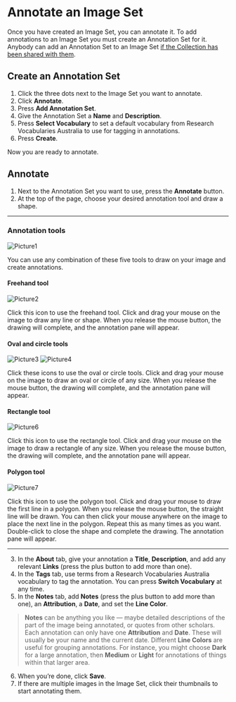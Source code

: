 # Annotate an Image Set

Once you have created an Image Set, you can annotate it. To add annotations to an Image Set you must create an Annotation Set for it. Anybody can add an Annotation Set to an Image Set [if the Collection has been shared with them](https://systemik-solutions.github.io/image_annotation_site/2.%20Share%20a%20Collection/Share%20a%20Collection.html).

## Create an Annotation Set

1.	Click the three dots next to the Image Set you want to annotate.
2.	Click **Annotate**.
3.	Press **Add Annotation Set**.
4.	Give the Annotation Set a **Name** and **Description**.
5.	Press **Select Vocabulary** to set a default vocabulary from Research Vocabularies Australia to use for tagging in annotations.
6.	Press **Create**.

Now you are ready to annotate.

## Annotate

1.	Next to the Annotation Set you want to use, press the **Annotate** button.
2.	At the top of the page, choose your desired annotation tool and draw a shape.

***
### Annotation tools

![Picture1](https://github.com/Systemik-Solutions/image_annotation_site/assets/29685780/d0fea670-ae1b-447e-8365-55eeff1f50f5)

You can use any combination of these five tools to draw on your image and create annotations.

#### Freehand tool

![Picture2](https://github.com/Systemik-Solutions/image_annotation_site/assets/29685780/f8a4f395-7aa2-4a3d-a7f0-cbb31bb537b0)

Click this icon to use the freehand tool. Click and drag your mouse on the image to draw any line or shape. When you release the mouse button, the drawing will complete, and the annotation pane will appear.

#### Oval and circle tools
  
![Picture3](https://github.com/Systemik-Solutions/image_annotation_site/assets/29685780/64478898-46f2-417a-9548-fdd508b0bc72) ![Picture4](https://github.com/Systemik-Solutions/image_annotation_site/assets/29685780/a50aa6c3-00a4-424f-903e-bb3c10baf5a1)

Click these icons to use the oval or circle tools. Click and drag your mouse on the image to draw an oval or circle of any size. When you release the mouse button, the drawing will complete, and the annotation pane will appear.

#### Rectangle tool

![Picture6](https://github.com/Systemik-Solutions/image_annotation_site/assets/29685780/2aa54ba5-d231-473a-9b03-585b90e0b9d4)

Click this icon to use the rectangle tool. Click and drag your mouse on the image to draw a rectangle of any size. When you release the mouse button, the drawing will complete, and the annotation pane will appear.

#### Polygon tool

![Picture7](https://github.com/Systemik-Solutions/image_annotation_site/assets/29685780/56e4e5fa-e932-47d9-b3e2-c84858890e9d)

Click this icon to use the polygon tool. Click and drag your mouse to draw the first line in a polygon. When you release the mouse button, the straight line will be drawn. You can then click your mouse anywhere on the image to place the next line in the polygon. Repeat this as many times as you want. Double-click to close the shape and complete the drawing. The annotation pane will appear.
***

3.	In the **About** tab, give your annotation a **Title**, **Description**, and add any relevant **Links** (press the plus button to add more than one).
4.	In the **Tags** tab, use terms from a Research Vocabularies Australia vocabulary to tag the annotation. You can press **Switch Vocabulary** at any time.
5.	In the **Notes** tab, add **Notes** (press the plus button to add more than one), an **Attribution**, a **Date**, and set the **Line Color**.

> **Notes** can be anything you like — maybe detailed descriptions of the part of the image being annotated, or quotes from other scholars.
Each annotation can only have one **Attribution** and **Date**. These will usually be your name and the current date.
Different **Line Colors** are useful for grouping annotations. For instance, you might choose **Dark** for a large annotation, then **Medium** or **Light** for annotations of things within that larger area.

6.	When you’re done, click **Save**.
7.	If there are multiple images in the Image Set, click their thumbnails to start annotating them.
